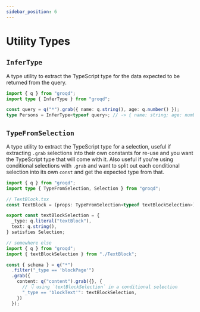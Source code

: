 ```yaml
---
sidebar_position: 6
---
```


# Utility Types

## `InferType`

A type utility to extract the TypeScript type for the data expected to be returned from the query.

```ts
import { q } from "groqd";
import type { InferType } from "groqd";

const query = q("*").grab({ name: q.string(), age: q.number() });
type Persons = InferType<typeof query>; // -> { name: string; age: number; }[]
```

## `TypeFromSelection`

A type utility to extract the TypeScript type for a selection, useful if extracting `.grab` selections into their own constants for re-use and you want the TypeScript type that will come with it. Also useful if you're using conditional selections with `.grab` and want to split out each conditional selection into its own `const` and get the expected type from that.

```ts
import { q } from "groqd";
import type { TypeFromSelection, Selection } from "groqd";

// TextBlock.tsx
const TextBlock = (props: TypeFromSelection<typeof textBlockSelection>) => { /* ... */ };

export const textBlockSelection = {
  _type: q.literal("textBlock"),
  text: q.string(),
} satisfies Selection;

// somewhere else
import { q } from "groqd";
import { textBlockSelection } from "./TextBlock";

const { schema } = q("*")
  .filter("_type == 'blockPage'")
  .grab({
    content: q("content").grab({}, {
      // 👇 using `textBlockSelection` in a conditional selection
      "_type == 'blockText'": textBlockSelection,
    })
  });
```
